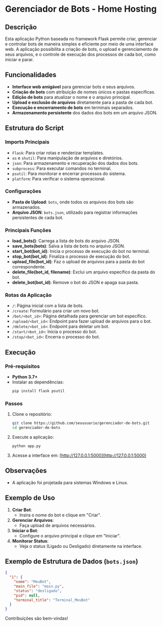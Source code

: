 # Gerenciador de Bots - Home Hosting

## Descrição
Esta aplicação Python baseada no framework Flask permite criar, gerenciar e controlar bots de maneira simples e eficiente por meio de uma interface web. A aplicação possibilita a criação de bots, o upload e gerenciamento de seus arquivos, e o controle de execução dos processos de cada bot, como iniciar e parar.

## Funcionalidades
- **Interface web amigável** para gerenciar bots e seus arquivos.
- **Criação de bots** com atribuição de nomes únicos e pastas específicas.
- **Edição de bots** para atualizar o nome e o arquivo principal.
- **Upload e exclusão de arquivos** diretamente para a pasta de cada bot.
- **Execução e encerramento de bots** em terminais separados.
- **Armazenamento persistente** dos dados dos bots em um arquivo JSON.

## Estrutura do Script

### Imports Principais
- `Flask`: Para criar rotas e renderizar templates.
- `os` e `shutil`: Para manipulação de arquivos e diretórios.
- `json`: Para armazenamento e recuperação dos dados dos bots.
- `subprocess`: Para executar comandos no terminal.
- `psutil`: Para monitorar e encerrar processos do sistema.
- `platform`: Para verificar o sistema operacional.

### Configurações
- **Pasta de Upload**: `bots`, onde todos os arquivos dos bots são armazenados.
- **Arquivo JSON**: `bots.json`, utilizado para registrar informações persistentes de cada bot.

### Principais Funções
- **load_bots()**: Carrega a lista de bots do arquivo JSON.
- **save_bots(bots)**: Salva a lista de bots no arquivo JSON.
- **start_bot(bot_id)**: Inicia o processo de execução do bot no terminal.
- **stop_bot(bot_id)**: Finaliza o processo de execução do bot.
- **upload_file(bot_id)**: Faz o upload de arquivos para a pasta do bot correspondente.
- **delete_file(bot_id, filename)**: Exclui um arquivo específico da pasta do bot.
- **delete_bot(bot_id)**: Remove o bot do JSON e apaga sua pasta.

### Rotas da Aplicação
- `/`: Página inicial com a lista de bots.
- `/create`: Formulário para criar um novo bot.
- `/bot/<bot_id>`: Página detalhada para gerenciar um bot específico.
- `/upload/<bot_id>`: Endpoint para fazer upload de arquivos para o bot.
- `/delete/<bot_id>`: Endpoint para deletar um bot.
- `/start/<bot_id>`: Inicia o processo do bot.
- `/stop/<bot_id>`: Encerra o processo do bot.

## Execução
### Pré-requisitos
- **Python 3.7+**
- Instalar as dependências:
  ```bash
  pip install flask psutil
  ```

### Passos
1. Clone o repositório:
   ```bash
   git clone https://github.com/seuusuario/gerenciador-de-bots.git
   cd gerenciador-de-bots
   ```
2. Execute a aplicação:
   ```bash
   python app.py
   ```
3. Acesse a interface em: [http://127.0.0.1:5000](http://127.0.0.1:5000)

## Observações
- A aplicação foi projetada para sistemas Windows e Linux.

## Exemplo de Uso
1. **Criar Bot**:
   - Insira o nome do bot e clique em "Criar".
2. **Gerenciar Arquivos**:
   - Faça upload de arquivos necessários.
3. **Iniciar o Bot**:
   - Configure o arquivo principal e clique em "Iniciar".
4. **Monitorar Status**:
   - Veja o status (Ligado ou Desligado) diretamente na interface.

## Exemplo de Estrutura de Dados (`bots.json`)
```json
{
  "1": {
    "nome": "MeuBot",
    "main_file": "main.py",
    "status": "desligado",
    "pid": null,
    "terminal_title": "Terminal_MeuBot"
  }
}
```
Contribuições são bem-vindas!
